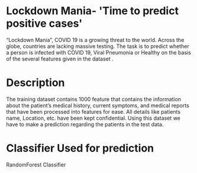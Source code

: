 # Lockdown Mania- 'Time to predict positive cases'
“Lockdown Mania”, COVID 19 is a growing threat to the world. Across the globe, countries are lacking massive testing. The task is to predict whether a person is infected with COVID 19, Viral Pneumonia or Healthy on the basis of the several features given in the dataset .
# Description
The training dataset contains 1000 feature that contains the information about the patient’s medical history, current symptoms, and medical reports that have been processed into features for ease. All details like patients name, Location, etc. have been kept confidential. Using this dataset we have to make a prediction regarding the patients in the test data.
# Classifier Used for prediction
RandomForest Classifier
